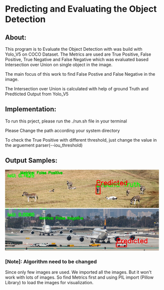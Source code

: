 # Predicting and Evaluating the Object Detection

## About:

This program is to Evaluate the Object Detection with was build with Yolo_V5 on COCO Dataset. The Metrics are used are True Positive, False Positive, True Negative and False Negative which was evaluated based Intersection over Union on single object in the image.

The main focus of this work to find False Postive and False Negative in the image.

The Intersection over Union is calculated with help of ground Truth and Predticted Output from Yolo_V5

## Implementation:

To run this prject, please run the ./run.sh file in your terminal

Please Change the path according your system directory

To check the True Positive with different threshold, just change the value in the arguement parser(--iou_threshold)

## Output Samples:

<img src = "https://github.com/SP-Amrith-Shrivas/Basic-Metrics-for-Object-Detection/blob/main/img_0.jpg?raw=true" alt="Alt text" title="False Positive">
<img src="https://github.com/SP-Amrith-Shrivas/Basic-Metrics-for-Object-Detection/blob/main/img_2.jpg?raw=true" alt="Alt text" title="False Negative">

### [Note]: Algorithm need to be changed

Since only few images are used. We imported all the images. But it won't work with lots of images. So find Metrics first and using PIL import (Pillow Library) to load the images for visualization.
